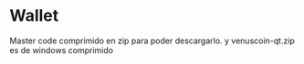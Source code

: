 # Wallet
Master code comprimido en zip para poder descargarlo.
y venuscoin-qt.zip es de windows comprimido

